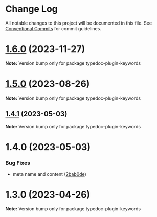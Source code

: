 # Change Log

All notable changes to this project will be documented in this file.
See [Conventional Commits](https://conventionalcommits.org) for commit guidelines.

# [1.6.0](https://github.com/matteobruni/typedoc-plugins/compare/typedoc-plugin-keywords@1.5.0...typedoc-plugin-keywords@1.6.0) (2023-11-27)

**Note:** Version bump only for package typedoc-plugin-keywords

# [1.5.0](https://github.com/matteobruni/typedoc-plugins/compare/typedoc-plugin-keywords@1.4.1...typedoc-plugin-keywords@1.5.0) (2023-08-26)

**Note:** Version bump only for package typedoc-plugin-keywords

## [1.4.1](https://github.com/matteobruni/typedoc-plugins/compare/typedoc-plugin-keywords@1.4.0...typedoc-plugin-keywords@1.4.1) (2023-05-03)

**Note:** Version bump only for package typedoc-plugin-keywords

# 1.4.0 (2023-05-03)

### Bug Fixes

- meta name and content ([2bab0de](https://github.com/matteobruni/typedoc-plugins/commit/2bab0de99eda5f1ed128d3731f590773ae242041))

# 1.3.0 (2023-04-26)

**Note:** Version bump only for package typedoc-plugin-keywords
